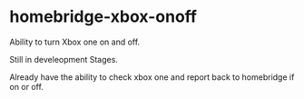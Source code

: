 # homebridge-xbox-onoff
Ability to turn Xbox one on and off.

Still in develeopment Stages.

Already have the ability to check xbox one and report back to homebridge if on or off.
